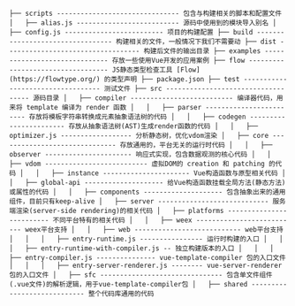 `
├── scripts ------------------------------- 包含与构建相关的脚本和配置文件
│   ├── alias.js -------------------------- 源码中使用到的模块导入别名
│   ├── config.js ------------------------- 项目的构建配置
├── build --------------------------------- 构建相关的文件，一般情况下我们不需要动
├── dist ---------------------------------- 构建后文件的输出目录
├── examples ------------------------------ 存放一些使用Vue开发的应用案例
├── flow ---------------------------------- JS静态类型检查工具 [Flow](https://flowtype.org/) 的类型声明
├── package.json
├── test ---------------------------------- 测试文件
├── src ----------------------------------- 源码目录
│   ├── compiler -------------------------- 编译器代码，用来将 template 编译为 render 函数
│   │   ├── parser ------------------------ 存放将模板字符串转换成元素抽象语法树的代码
│   │   ├── codegen ----------------------- 存放从抽象语法树(AST)生成render函数的代码
│   │   ├── optimizer.js ------------------ 分析静态树，优化vdom渲染
│   ├── core ------------------------------ 存放通用的，平台无关的运行时代码
│   │   ├── observer ---------------------- 响应式实现，包含数据观测的核心代码
│   │   ├── vdom -------------------------- 虚拟DOM的 creation 和 patching 的代码
│   │   ├── instance ---------------------- Vue构造函数与原型相关代码
│   │   ├── global-api -------------------- 给Vue构造函数挂载全局方法(静态方法)或属性的代码
│   │   ├── components -------------------- 包含抽象出来的通用组件，目前只有keep-alive
│   ├── server ---------------------------- 服务端渲染(server-side rendering)的相关代码
│   ├── platforms ------------------------- 不同平台特有的相关代码
│   │   ├── weex -------------------------- weex平台支持
│   │   ├── web --------------------------- web平台支持
│   │   │   ├── entry-runtime.js ---------------- 运行时构建的入口
│   │   │   ├── entry-runtime-with-compiler.js -- 独立构建版本的入口
│   │   │   ├── entry-compiler.js --------------- vue-template-compiler 包的入口文件
│   │   │   ├── entry-server-renderer.js -------- vue-server-renderer 包的入口文件
│   ├── sfc ------------------------------- 包含单文件组件(.vue文件)的解析逻辑，用于vue-template-compiler包
│   ├── shared ---------------------------- 整个代码库通用的代码
`